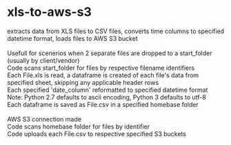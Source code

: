 # xls-to-aws-s3
extracts data from XLS files to CSV files, converts time columns to specified datetime format, loads files to AWS S3 bucket <br>
<br>
Usefull for scenerios when 2 separate files are dropped to a start_folder (usually by client/vendor) <br>
Code scans start_folder for files by respective filename identifiers <br>
Each File.xls is read, a dataframe is created of each file's data from specified sheet, skipping any applicable header rows <br>
Each specified 'date_column' reformatted to specified datetime format <br>
Note: Python 2.7 defaults to ascii encoding, Python 3 defaults to utf-8 <br>
Each dataframe is saved as File.csv in a specified homebase folder <br>
<br>
AWS S3 connection made <br>
Code scans homebase folder for files by identifier <br>
Code uploads each File.csv to respective specified S3 buckets <br>
